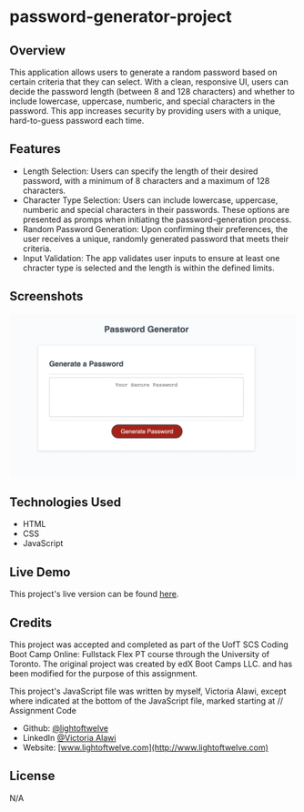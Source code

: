 # password-generator-project

## Overview
This application allows users to generate a random password based on certain criteria that they can select. With a clean, responsive UI, users can decide the password length (between 8 and 128 characters) and whether to include lowercase, uppercase, numberic, and special characters in the password. This app increases security by providing users with a unique, hard-to-guess password each time.

## Features
- Length Selection: Users can specify the length of their desired password, with a minimum of 8 characters and a maximum of 128 characters.
- Character Type Selection: Users can include lowercase, uppercase, numberic and special characters in their passwords. These options are presented as promps when initiating the password-generation process.
- Random Password Generation: Upon confirming their preferences, the user receives a unique, randomly generated password that meets their criteria.
- Input Validation: The app validates user inputs to ensure at least one chracter type is selected and the length is within the defined limits.

## Screenshots
![Password Generator Application Screenshot](./assets/images/password-generator-screenshot.png)

## Technologies Used
- HTML
- CSS
- JavaScript

## Live Demo
This project's live version can be found [here](https://lightoftwelve.github.io/password-generator-project).

## Credits
This project was accepted and completed as part of the UofT SCS Coding Boot Camp Online: Fullstack Flex PT course through the University of Toronto. The original project was created by edX Boot Camps LLC. and has been modified for the purpose of this assignment.

This project's JavaScript file was written by myself, Victoria Alawi, except where indicated at the bottom of the JavaScript file, marked starting at // Assignment Code
- Github: [@lightoftwelve](https://github.com/lightoftwelve)
- LinkedIn [@Victoria Alawi](https://www.linkedin.com/in/victoria-alawi-872984250/)
- Website: [www.lightoftwelve.com](http://www.lightoftwelve.com)

## License
N/A
